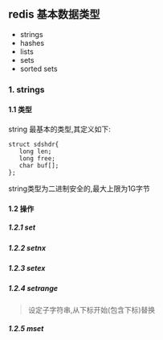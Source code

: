 ## redis 基本数据类型
- strings
- hashes
- lists
- sets
- sorted sets
### 1. strings
#### 1.1 类型
 string 最基本的类型,其定义如下:
 ```
 struct sdshdr{
    long len;
    long free;
    char buf[];
 };
 ```
string类型为二进制安全的,最大上限为1G字节
#### 1.2 操作
##### 1.2.1 set
##### 1.2.2 setnx
##### 1.2.3 setex
##### 1.2.4 setrange
> 设定子字符串,从下标开始(包含下标)替换
##### 1.2.5 mset
